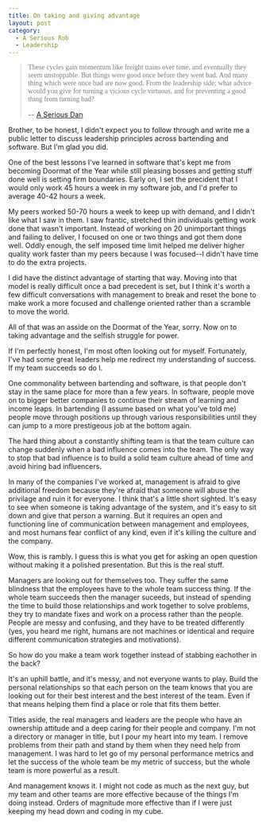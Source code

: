 ```yaml
---
title: On taking and giving advantage
layout: post
category:
  - A Serious Rob
  - Leadership
---
```

> <span style="color: rgb(122, 122, 122); font-family: Georgia, Times, serif; font-size: 14px; font-style: normal; font-variant-ligatures: normal; font-variant-caps: normal; font-weight: 400; letter-spacing: normal; orphans: 2; text-align: start; text-indent: 0px; text-transform: none; white-space: normal; widows: 2; word-spacing: 0px; -webkit-text-stroke-width: 0px; background-color: rgb(255, 255, 255); text-decoration-style: initial; text-decoration-color: initial; display: inline !important; float: none;">These cycles gain momentum like freight trains over time, and eventually they seem unstoppable. But things were good once before they went bad. And many thing which were once bad are now good. From the leadership side; what advice would you give for turning a vicious cycle virtuous, and for preventing a good thing from turning bad?</span>
> 
> -- [A Serious Dan](https://aseriousdan.wordpress.com/2017/11/09/if-i-am-not-for-myself/)

Brother, to be honest, I didn't expect you to follow through and write me a public letter to discuss leadership principles across bartending and software. But I'm glad you did.

One of the best lessons I've learned in software that's kept me from becoming Doormat of the Year while still pleasing bosses and getting stuff done well is setting firm boundaries. Early on, I set the precident that I would only work 45 hours a week in my software job, and I'd prefer to average 40-42 hours a week.

My peers worked 50-70 hours a week to keep up with demand, and I didn't like what I saw in them. I saw frantic, stretched thin individuals getting work done that wasn't important. Instead of working on 20 unimportant things and failing to deliver, I focused on one or two things and got them done well. Oddly enough, the self imposed time limit helped me deliver higher quality work faster than my peers because I was focused--I didn't have time to do the extra projects.

I did have the distinct advantage of starting that way. Moving into that model is really difficult once a bad precedent is set, but I think it's worth a few difficult conversations with management to break and reset the bone to make work a more focused and challenge oriented rather than a scramble to move the world.

All of that was an asside on the Doormat of the Year, sorry. Now on to taking advantage and the selfish struggle for power.

If I'm perfectly honest, I'm most often looking out for myself. Fortunately, I've had some great leaders help me redirect my understanding of success. If my team succeeds so do I.

One commonality between bartending and software, is that people don't stay in the same place for more than a few years. In software, people move on to bigger better companies to continue their stream of learning and income leaps. In bartending (I assume based on what you've told me) people move through positions up through various responsibilities until they can jump to a more prestigeous job at the bottom again.

The hard thing about a constantly shifting team is that the team culture can change suddenly when a bad influence comes into the team. The only way to stop that bad influence is to build a solid team culture ahead of time and avoid hiring bad influencers.

In many of the companies I've worked at, management is afraid to give additional freedom because they're afraid that someone will abuse the privilage and ruin it for everyone. I think that's a little short sighted. It's easy to see when someone is taking advantage of the system, and it's easy to sit down and give that person a warning. But it requires an open and functioning line of communication between management and employees, and most humans fear conflict of any kind, even if it's killing the culture and the company.

Wow, this is rambly. I guess this is what you get for asking an open question without making it a polished presentation. But this is the real stuff.

Managers are looking out for themselves too. They suffer the same blindness that the employees have to the whole team success thing. If the whole team succeeds then the manager suceeds, but instead of spending the time to build those relationships and work together to solve problems, they try to mandate fixes and work on a process rather than the people. People are messy and confusing, and they have to be treated differently (yes, you heard me right, humans are not machines or identical and require different communication strategies and motivations).

So how do you make a team work together instead of stabbing eachother in the back?

It's an uphill battle, and it's messy, and not everyone wants to play. Build the personal relationships so that each person on the team knows that you are looking out for their best interest and the best interest of the team. Even if that means helping them find a place or role that fits them better.

Titles aside, the real managers and leaders are the people who have an ownership attitude and a deep caring for their people and company. I'm not a directory or manager in title, but I pour my heart into my team. I remove problems from their path and stand by them when they need help from management. I was hard to let go of my personal performance metrics and let the success of the whole team be my metric of success, but the whole team is more powerful as a result.

And management knows it. I might not code as much as the next guy, but my team and other teams are more effective because of the things I'm doing instead. Orders of magnitude more effective than if I were just keeping my head down and coding in my cube.